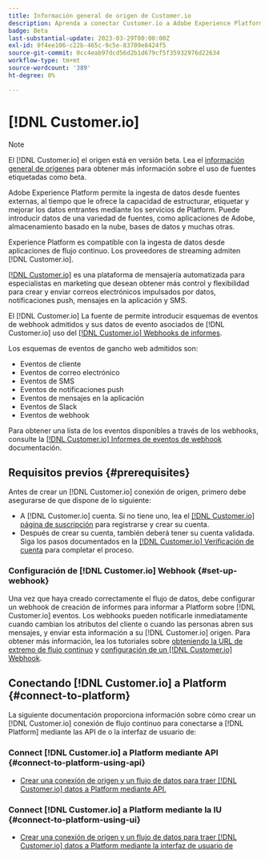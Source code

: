 ```yaml
---
title: Información general de origen de Customer.io
description: Aprenda a conectar Customer.io a Adobe Experience Platform mediante API o la interfaz de usuario de aprovechando los webhooks
badge: Beta
last-substantial-update: 2023-03-29T00:00:00Z
exl-id: 0f4ee106-c22b-465c-9c5e-83709e8424f5
source-git-commit: 0cc4eab97dcd56d2b1d679cf5f35932976d22634
workflow-type: tm+mt
source-wordcount: '389'
ht-degree: 0%

---
```


# [!DNL Customer.io]

>[!NOTE]
>
>El [!DNL Customer.io] el origen está en versión beta. Lea el [información general de orígenes](../../home.md#terms-and-conditions) para obtener más información sobre el uso de fuentes etiquetadas como beta.

Adobe Experience Platform permite la ingesta de datos desde fuentes externas, al tiempo que le ofrece la capacidad de estructurar, etiquetar y mejorar los datos entrantes mediante los servicios de Platform. Puede introducir datos de una variedad de fuentes, como aplicaciones de Adobe, almacenamiento basado en la nube, bases de datos y muchas otras.

Experience Platform es compatible con la ingesta de datos desde aplicaciones de flujo continuo. Los proveedores de streaming admiten [!DNL Customer.io].

[[!DNL Customer.io]](https://customer.io/) es una plataforma de mensajería automatizada para especialistas en marketing que desean obtener más control y flexibilidad para crear y enviar correos electrónicos impulsados por datos, notificaciones push, mensajes en la aplicación y SMS.

El [!DNL Customer.io] La fuente de permite introducir esquemas de eventos de webhook admitidos y sus datos de evento asociados de [!DNL Customer.io] uso del [[!DNL Customer.io] Webhooks de informes](https://customer.io/docs/api/webhooks/).

Los esquemas de eventos de gancho web admitidos son:

* Eventos de cliente
* Eventos de correo electrónico
* Eventos de SMS
* Eventos de notificaciones push
* Eventos de mensajes en la aplicación
* Eventos de Slack
* Eventos de webhook

Para obtener una lista de los eventos disponibles a través de los webhooks, consulte la [[!DNL Customer.io] Informes de eventos de webhook](https://customer.io/docs/webhooks/#events) documentación.

## Requisitos previos {#prerequisites}

Antes de crear un [!DNL Customer.io] conexión de origen, primero debe asegurarse de que dispone de lo siguiente:

* A [!DNL Customer.io] cuenta. Si no tiene uno, lea el [[!DNL Customer.io] página de suscripción](https://fly.customer.io/signup) para registrarse y crear su cuenta.
* Después de crear su cuenta, también deberá tener su cuenta validada. Siga los pasos documentados en la [[!DNL Customer.io] Verificación de cuenta](https://customer.io/docs/account-verification/) para completar el proceso.

### Configuración de [!DNL Customer.io] Webhook {#set-up-webhook}

Una vez que haya creado correctamente el flujo de datos, debe configurar un webhook de creación de informes para informar a Platform sobre [!DNL Customer.io] eventos. Los webhooks pueden notificarle inmediatamente cuando cambian los atributos del cliente o cuando las personas abren sus mensajes, y enviar esta información a su [!DNL Customer.io] origen. Para obtener más información, lea los tutoriales sobre [obteniendo la URL de extremo de flujo continuo](../../tutorials/ui/create/marketing-automation/customerio-webhook.md#get-streaming-endpoint) y [configuración de un [!DNL Customer.io] Webhook](../../tutorials/ui/create/marketing-automation/customerio-webhook.md#set-up-webhook).

## Conectando [!DNL Customer.io] a Platform {#connect-to-platform}

La siguiente documentación proporciona información sobre cómo crear un [!DNL Customer.io] conexión de flujo continuo para conectarse a [!DNL Platform] mediante las API de o la interfaz de usuario de:

### Connect [!DNL Customer.io] a Platform mediante API {#connect-to-platform-using-api}

* [Crear una conexión de origen y un flujo de datos para traer [!DNL Customer.io] datos a Platform mediante API.](../../tutorials/api/create/marketing-automation/customerio-webhook.md)

### Connect [!DNL Customer.io] a Platform mediante la IU {#connect-to-platform-using-ui}

* [Crear una conexión de origen y un flujo de datos para traer [!DNL Customer.io] datos a Platform mediante la interfaz de usuario de](../../tutorials/ui/create/marketing-automation/customerio-webhook.md)
